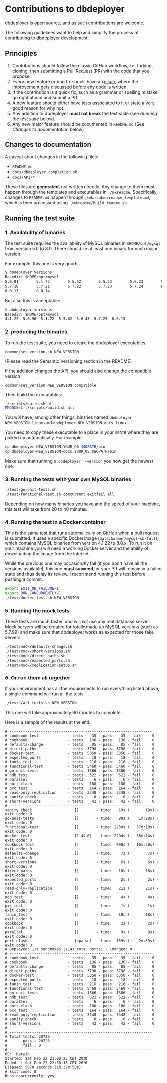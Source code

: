 # Contributions to dbdeployer

dbdeployer is open source, and as such contributions are welcome.

The following guidelines want to help and simplify the process of contributing to dbdeployer development.

## Principles

1. Contributions should follow the classic GitHub workflow, i.e. forking, cloning, then submitting a Pull Request (PR) 
with the code that you propose.
2. Every new feature or bug fix should have an [issue](https://github.com/datacharmer/dbdeployer/issues), where the 
improvement gets discussed before any code is written.
3. If the contribution is a quick fix, such as a grammar or spelling mistake, go right ahead and submit a PR.
4. A new feature should either have tests associated to it or state a very good reason for why not.
5. Any addition to dbdeployer **must not break** the test suite (see *Running the test suite* below).
6. Any new major feature should be documented in `README.md` (See *Changes to documentation* below).

## Changes to documentation

A caveat about changes in the following files:

* `README.md`
* `docs/dbdeployer_completion.sh`
* `docs/API/*`

These files are **generated**, not written directly. Any change to them must happen through the templates and executables 
in `./mkreadme`. Specifically, changes to `README.md` happen through `./mkreadme/readme_template.md`, which is then
processed using `./mkreadme/build_readme.sh`. 


## Running the test suite


### 1. Availability of binaries

The test suite requires the availability of MySQL binaries in `$HOME/opt/mysql` from version 5.0 to 8.0. There should be 
at least one binary for each major version.

For example, this one is very good:

```bash
$ dbdeployer versions
Basedir: $HOME/opt/mysql
5.0.91        5.1.73        5.5.52        5.5.53        5.6.33        5.6.41
5.7.18        5.7.21        5.7.22        5.7.23        5.7.24        8.0.11
8.0.13        8.0.14
```

But also this is acceptable:

```bash
$ dbdeployer versions
Basedir: $HOME/opt/mysql
4.1.22  5.0.96  5.1.72  5.5.62  5.6.43  5.7.25  8.0.15
```

### 2. producing the binaries.

To run the test suite, you need to create the dbdeployer executables.

`common/set_version.sh NEW_VERSION`

(Please read the Semantic Versioning section in the README)

If the addition changes the API, you should also change the compatible version

`common/set_version NEW_VERSION compatible`

Then build the  executables:

```bash
./scripts/build.sh all
MKDOCS=1 ./scripts/build.sh all
```

You will have, among other things, binaries named `dbdeployer-NEW_VERSION.linux` and `dbdeployer-NEW_VERSION-docs.linux`

You need to copy these executable to a place in your `$PATH` where they are picked up automatically. For example:

```bash
cp dbdeployer-NEW_VERSION.YOUR_OS $GOPATH/bin
cp dbdeployer-NEW_VERSION-docs.YOUR_OS $GOPATH/bin
```

Make sure that running `$ dbdeployer --version` you now get the newest one.


### 3. Running the tests with your own MySQL binaries

```bash
./test/go-unit-tests.sh
./test/functional-test.sh concurrent exitfail all
```

Depending on how many binaries you have and the speed of your machine, this test will take from 20 to 40 minutes.


### 4. Running the test in a Docker container

This is the same test that runs automatically on GitHub when a pull request is submitted. It uses a specific Docker
image (`datacharmer/mysql-sb-full`), which contains MySQL binaries from version 4.1.22 to 8.0.x. To run it on your
machine you will need a working Docker server and the ability of downloading the image from the Internet.

While the previous one may occasionally fail (if you don't have all the versions available), this one **must succeed**, 
or your PR will remain in a failed state and thus delay its review. I recommend running this test before pushing a commit.

```bash
export EXIT_ON_FAILURE=1
export RUN_CONCURRENTLY=1
./test/docker-test.sh NEW_VERSION
```

### 5. Running the mock tests

These tests are much faster, and will not use any real database server. Mock servers will be created for totally
made up MySQL versions (such as 5.7.99) and make sure that dbdeployer works as expected for those fake servers.

```bash
./test/mock/defaults-change.sh
./test/mock/short-versions.sh
./test/mock/direct-paths.sh
./test/mock/expected_ports.sh
./test/mock/replication-setup.sh
```


### 6. Or run them all together

If your environment has all the requirements to run everything listed above, a single command will run all the tests:

```bash
./tests/all_tests.sh NEW_VERSION
```

This one will take approximately 90 minutes to complete.

Here is a sample of the results at the end:

```
# ----------------------------------------------------------------
# cookbook-test             - tests:   35 - pass:   35 - fail:    0
# cookbook                  - tests:  136 - pass:  136 - fail:    0
# defaults-change           - tests:   85 - pass:   85 - fail:    0
# direct-paths              - tests: 3798 - pass: 3798 - fail:    0
# docker-test               - tests: 5350 - pass: 5350 - fail:    0
# expected_ports            - tests:   18 - pass:   18 - fail:    0
# fanin_test                - tests:  216 - pass:  216 - fail:    0
# functional-test           - tests: 5460 - pass: 5460 - fail:    0
# go-unit-tests             - tests: 1366 - pass: 1366 - fail:    0
# ndb_test                  - tests:  522 - pass:  522 - fail:    0
# parallel                  - tests:    6 - pass:    6 - fail:    0
# port-clash                - tests:  180 - pass:  180 - fail:    0
# pxc_test                  - tests:  164 - pass:  164 - fail:    0
# read-only-replication     - tests: 3348 - pass: 3348 - fail:    0
# sanity_check              - tests:    0 - pass:    0 - fail:    0
# short-versions            - tests:   42 - pass:   42 - fail:    0
# ----------------------------------------------------------------
sanity_check                   []        - time:   19s (       19s) - exit code: 0
go-unit-tests                  []        - time:   88s (    1m:28s) - exit code: 0
functional-test                []        - time: 2230s (   37m:10s) - exit code: 0
docker-test                    [1.45.0]  - time: 2294s (   38m:14s) - exit code: 0
cookbook-test                  []        - time:  990s (   16m:30s) - exit code: 0
defaults-change                []        - time:    7s (        7s) - exit code: 0
short-versions                 []        - time:    6s (        6s) - exit code: 0
direct-paths                   []        - time:   18s (       18s) - exit code: 0
expected_ports                 []        - time:    2s (        2s) - exit code: 0
read-only-replication          []        - time:   21s (       21s) - exit code: 0
ndb_test                       []        - time:    4s (        4s) - exit code: 0
pxc_test                       []        - time:    1s (        1s) - exit code: 0
fanin_test                     []        - time:   18s (       18s) - exit code: 0
cookbook                       []        - time:    2s (        2s) - exit code: 0
parallel                       []        - time:    9s (        9s) - exit code: 0
port-clash                     [sparse]  - time:  159s (    2m:39s) - exit code: 0
# Deployed: 111 sandboxes (1143 total ports) - Changed: 0
# ----------------------------------------------------------------
# cookbook-test             - tests:   35 - pass:   35 - fail:    0
# cookbook                  - tests:  136 - pass:  136 - fail:    0
# defaults-change           - tests:   85 - pass:   85 - fail:    0
# direct-paths              - tests: 3798 - pass: 3798 - fail:    0
# docker-test               - tests: 5350 - pass: 5350 - fail:    0
# expected_ports            - tests:   18 - pass:   18 - fail:    0
# fanin_test                - tests:  216 - pass:  216 - fail:    0
# functional-test           - tests: 5460 - pass: 5460 - fail:    0
# go-unit-tests             - tests: 1366 - pass: 1366 - fail:    0
# ndb_test                  - tests:  522 - pass:  522 - fail:    0
# parallel                  - tests:    6 - pass:    6 - fail:    0
# port-clash                - tests:  180 - pass:  180 - fail:    0
# pxc_test                  - tests:  164 - pass:  164 - fail:    0
# read-only-replication     - tests: 3348 - pass: 3348 - fail:    0
# sanity_check              - tests:    0 - pass:    0 - fail:    0
# short-versions            - tests:   42 - pass:   42 - fail:    0
# ----------------------------------------------------------------
# ----------------------------------------------------------------
# Total tests: 20726
#       pass : 20726
#       fail : 0
# ----------------------------------------------------------------
OS:  Darwin
Started: Sat Feb 22 21:00:23 CET 2020
Ended  : Sat Feb 22 22:38:13 CET 2020
Elapsed: 5870 seconds (1h:37m:50s)
# Exit code: 0
Runs concurrently: yes
```

